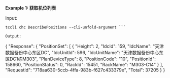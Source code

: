 **Example 1: 获取机位列表**



Input: 

```
tccli chc DescribePositions --cli-unfold-argument ```

Output: 
```
{
    "Response": {
        "PositionSet": [
            {
                "Height": 2,
                "IdcId": 159,
                "IdcName": "天津数据备份中心东区DC",
                "IdcUnitId": 596,
                "IdcUnitName": "天津数据备份中心东区DC1栋M303",
                "PlanDeviceType": 8,
                "PositionCode": "10",
                "PositionId": 158660,
                "PositionStatus": 0,
                "RackId": 15451,
                "RackName": "M303-C14"
            }
        ],
        "RequestId": "718aa630-5ccb-4ffa-983b-f627c433379e",
        "Total": 37205
    }
}
```

